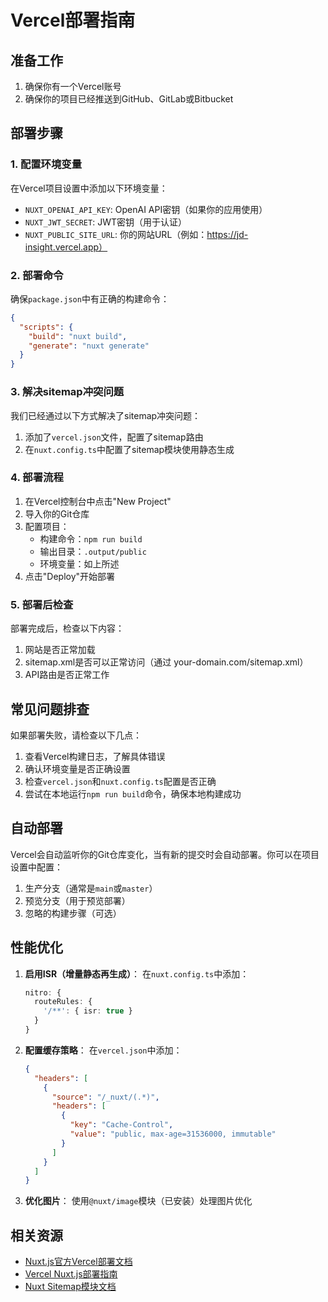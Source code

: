 # Vercel部署指南

## 准备工作

1. 确保你有一个Vercel账号
2. 确保你的项目已经推送到GitHub、GitLab或Bitbucket

## 部署步骤

### 1. 配置环境变量

在Vercel项目设置中添加以下环境变量：

- `NUXT_OPENAI_API_KEY`: OpenAI API密钥（如果你的应用使用）
- `NUXT_JWT_SECRET`: JWT密钥（用于认证）
- `NUXT_PUBLIC_SITE_URL`: 你的网站URL（例如：https://jd-insight.vercel.app）

### 2. 部署命令

确保`package.json`中有正确的构建命令：

```json
{
  "scripts": {
    "build": "nuxt build",
    "generate": "nuxt generate"
  }
}
```

### 3. 解决sitemap冲突问题

我们已经通过以下方式解决了sitemap冲突问题：

1. 添加了`vercel.json`文件，配置了sitemap路由
2. 在`nuxt.config.ts`中配置了sitemap模块使用静态生成

### 4. 部署流程

1. 在Vercel控制台中点击"New Project"
2. 导入你的Git仓库
3. 配置项目：
   - 构建命令：`npm run build`
   - 输出目录：`.output/public`
   - 环境变量：如上所述
4. 点击"Deploy"开始部署

### 5. 部署后检查

部署完成后，检查以下内容：

1. 网站是否正常加载
2. sitemap.xml是否可以正常访问（通过 your-domain.com/sitemap.xml）
3. API路由是否正常工作

## 常见问题排查

如果部署失败，请检查以下几点：

1. 查看Vercel构建日志，了解具体错误
2. 确认环境变量是否正确设置
3. 检查`vercel.json`和`nuxt.config.ts`配置是否正确
4. 尝试在本地运行`npm run build`命令，确保本地构建成功

## 自动部署

Vercel会自动监听你的Git仓库变化，当有新的提交时会自动部署。你可以在项目设置中配置：

1. 生产分支（通常是`main`或`master`）
2. 预览分支（用于预览部署）
3. 忽略的构建步骤（可选）

## 性能优化

1. **启用ISR（增量静态再生成）**：
   在`nuxt.config.ts`中添加：
   ```typescript
   nitro: {
     routeRules: {
       '/**': { isr: true }
     }
   }
   ```

2. **配置缓存策略**：
   在`vercel.json`中添加：
   ```json
   {
     "headers": [
       {
         "source": "/_nuxt/(.*)",
         "headers": [
           {
             "key": "Cache-Control",
             "value": "public, max-age=31536000, immutable"
           }
         ]
       }
     ]
   }
   ```

3. **优化图片**：
   使用`@nuxt/image`模块（已安装）处理图片优化

## 相关资源

- [Nuxt.js官方Vercel部署文档](https://nuxt.com/docs/getting-started/deployment#vercel)
- [Vercel Nuxt.js部署指南](https://vercel.com/guides/deploying-nuxtjs-with-vercel)
- [Nuxt Sitemap模块文档](https://sitemap.nuxtjs.org/)